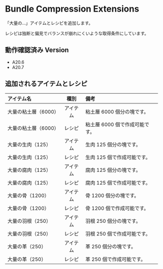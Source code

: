 # Bundle Compression Extensions

「大量の…」アイテムとレシピを追加します。

レシピは独断と偏見でバランスが崩れにくいような取得条件にしています。

## 動作確認済み Version

- A20.6
- A20.7

## 追加されるアイテムとレシピ

| アイテム名           |   種別   | 備考                           |
| :------------------- | :------: | :----------------------------- |
| 大量の粘土層（6000） | アイテム | 粘土層 6000 個分の塊です。     |
| 大量の粘土層（6000） |  レシピ  | 粘土層 6000 個で作成可能です。 |
| 大量の生肉（125）    | アイテム | 生肉 125 個分の塊です。        |
| 大量の生肉（125）    |  レシピ  | 生肉 125 個で作成可能です。    |
| 大量の腐肉（125）    | アイテム | 腐肉 125 個分の塊です。        |
| 大量の腐肉（125）    |  レシピ  | 腐肉 125 個で作成可能です。    |
| 大量の骨（1200）     | アイテム | 骨 1200 個分の塊です。         |
| 大量の骨（1200）     |  レシピ  | 骨 1200 個で作成可能です。     |
| 大量の羽根（250）    | アイテム | 羽根 250 個分の塊です。        |
| 大量の羽根（250）    |  レシピ  | 羽根 250 個で作成可能です。    |
| 大量の革（250）      | アイテム | 革 250 個分の塊です。          |
| 大量の革（250）      |  レシピ  | 革 250 個で作成可能です。      |

